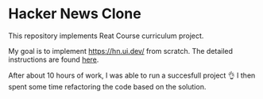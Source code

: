 # Hacker News Clone

This repository implements Reat Course curriculum project.

My goal is to implement https://hn.ui.dev/ from scratch. The detailed instructions are found [here](https://github.com/uidotdev/react-course-curriculum).

After about 10 hours of work, I was able to run a succesfull project 👌
I then spent some time refactoring the code based on the solution.
